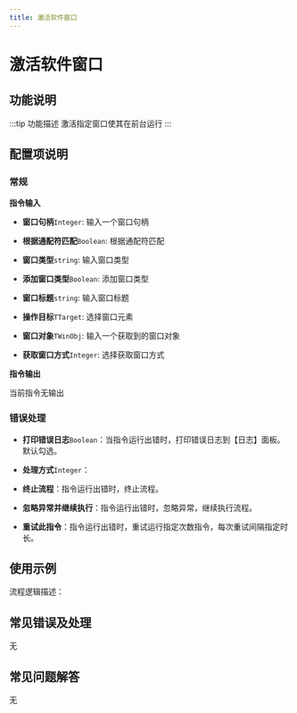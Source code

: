 ```yaml
---
title: 激活软件窗口
---
```


# 激活软件窗口

## 功能说明

:::tip 功能描述
激活指定窗口使其在前台运行
:::

## 配置项说明

### 常规

**指令输入**

- **窗口句柄**`Integer`: 输入一个窗口句柄

- **根据通配符匹配**`Boolean`: 根据通配符匹配

- **窗口类型**`string`: 输入窗口类型

- **添加窗口类型**`Boolean`: 添加窗口类型

- **窗口标题**`string`: 输入窗口标题

- **操作目标**`TTarget`: 选择窗口元素

- **窗口对象**`TWinObj`: 输入一个获取到的窗口对象

- **获取窗口方式**`Integer`: 选择获取窗口方式


**指令输出**

当前指令无输出

### 错误处理

- **打印错误日志**`Boolean`：当指令运行出错时，打印错误日志到【日志】面板。默认勾选。

- **处理方式**`Integer`：

 - **终止流程**：指令运行出错时，终止流程。

 - **忽略异常并继续执行**：指令运行出错时，忽略异常，继续执行流程。

 - **重试此指令**：指令运行出错时，重试运行指定次数指令，每次重试间隔指定时长。

## 使用示例

流程逻辑描述：

## 常见错误及处理

无

## 常见问题解答

无

